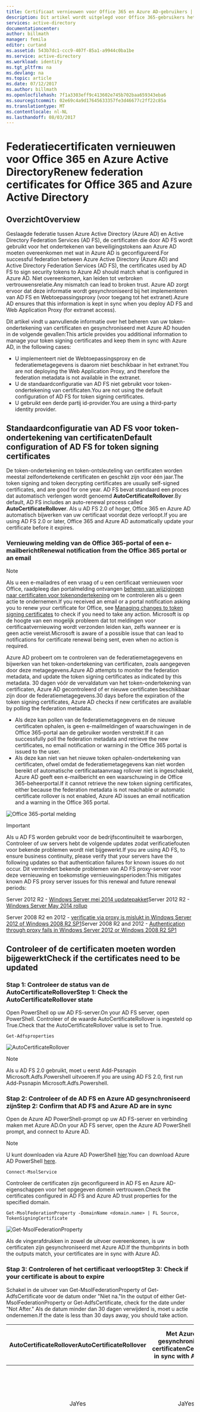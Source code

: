 ```yaml
---
title: Certificaat vernieuwen voor Office 365 en Azure AD-gebruikers | Microsoft Docs
description: Dit artikel wordt uitgelegd voor Office 365-gebruikers het oplossen van problemen met e-mailberichten die gebruikers informeren over het vernieuwen van een certificaat.
services: active-directory
documentationcenter: 
author: billmath
manager: femila
editor: curtand
ms.assetid: 543b7dc1-ccc9-407f-85a1-a9944c0ba1be
ms.service: active-directory
ms.workload: identity
ms.tgt_pltfrm: na
ms.devlang: na
ms.topic: article
ms.date: 07/12/2017
ms.author: billmath
ms.openlocfilehash: 7f1a3303eff9c413602e745b702baa659343eba6
ms.sourcegitcommit: 02e69c4a9d17645633357fe3d46677c2ff22c85a
ms.translationtype: MT
ms.contentlocale: nl-NL
ms.lasthandoff: 08/03/2017
---
```

# <a name="renew-federation-certificates-for-office-365-and-azure-active-directory"></a><span data-ttu-id="2f585-103">Federatiecertificaten vernieuwen voor Office 365 en Azure Active Directory</span><span class="sxs-lookup"><span data-stu-id="2f585-103">Renew federation certificates for Office 365 and Azure Active Directory</span></span>
## <a name="overview"></a><span data-ttu-id="2f585-104">Overzicht</span><span class="sxs-lookup"><span data-stu-id="2f585-104">Overview</span></span>
<span data-ttu-id="2f585-105">Geslaagde federatie tussen Azure Active Directory (Azure AD) en Active Directory Federation Services (AD FS), de certificaten die door AD FS wordt gebruikt voor het ondertekenen van beveiligingstokens aan Azure AD moeten overeenkomen met wat in Azure AD is geconfigureerd.</span><span class="sxs-lookup"><span data-stu-id="2f585-105">For successful federation between Azure Active Directory (Azure AD) and Active Directory Federation Services (AD FS), the certificates used by AD FS to sign security tokens to Azure AD should match what is configured in Azure AD.</span></span> <span data-ttu-id="2f585-106">Niet overeenkomen, kan leiden tot verbroken vertrouwensrelatie.</span><span class="sxs-lookup"><span data-stu-id="2f585-106">Any mismatch can lead to broken trust.</span></span> <span data-ttu-id="2f585-107">Azure AD zorgt ervoor dat deze informatie wordt gesynchroniseerd bij het implementeren van AD FS en Webtoepassingsproxy (voor toegang tot het extranet).</span><span class="sxs-lookup"><span data-stu-id="2f585-107">Azure AD ensures that this information is kept in sync when you deploy AD FS and Web Application Proxy (for extranet access).</span></span>

<span data-ttu-id="2f585-108">Dit artikel vindt u aanvullende informatie over het beheren van uw token-ondertekening van certificaten en gesynchroniseerd met Azure AD houden in de volgende gevallen:</span><span class="sxs-lookup"><span data-stu-id="2f585-108">This article provides you additional information to manage your token signing certificates and keep them in sync with Azure AD, in the following cases:</span></span>

* <span data-ttu-id="2f585-109">U implementeert niet de Webtoepassingsproxy en de federatiemetagegevens is daarom niet beschikbaar in het extranet.</span><span class="sxs-lookup"><span data-stu-id="2f585-109">You are not deploying the Web Application Proxy, and therefore the federation metadata is not available in the extranet.</span></span>
* <span data-ttu-id="2f585-110">U de standaardconfiguratie van AD FS niet gebruikt voor token-ondertekening van certificaten.</span><span class="sxs-lookup"><span data-stu-id="2f585-110">You are not using the default configuration of AD FS for token signing certificates.</span></span>
* <span data-ttu-id="2f585-111">U gebruikt een derde partij id-provider.</span><span class="sxs-lookup"><span data-stu-id="2f585-111">You are using a third-party identity provider.</span></span>

## <a name="default-configuration-of-ad-fs-for-token-signing-certificates"></a><span data-ttu-id="2f585-112">Standaardconfiguratie van AD FS voor token-ondertekening van certificaten</span><span class="sxs-lookup"><span data-stu-id="2f585-112">Default configuration of AD FS for token signing certificates</span></span>
<span data-ttu-id="2f585-113">De token-ondertekening en token-ontsleuteling van certificaten worden meestal zelfondertekende certificaten en geschikt zijn voor één jaar.</span><span class="sxs-lookup"><span data-stu-id="2f585-113">The token signing and token decrypting certificates are usually self-signed certificates, and are good for one year.</span></span> <span data-ttu-id="2f585-114">AD FS bevat standaard een proces dat automatisch verlengen wordt genoemd **AutoCertificateRollover**.</span><span class="sxs-lookup"><span data-stu-id="2f585-114">By default, AD FS includes an auto-renewal process called **AutoCertificateRollover**.</span></span> <span data-ttu-id="2f585-115">Als u AD FS 2.0 of hoger, Office 365 en Azure AD automatisch bijwerken van uw certificaat voordat deze verloopt.</span><span class="sxs-lookup"><span data-stu-id="2f585-115">If you are using AD FS 2.0 or later, Office 365 and Azure AD automatically update your certificate before it expires.</span></span>

### <a name="renewal-notification-from-the-office-365-portal-or-an-email"></a><span data-ttu-id="2f585-116">Vernieuwing melding van de Office 365-portal of een e-mailbericht</span><span class="sxs-lookup"><span data-stu-id="2f585-116">Renewal notification from the Office 365 portal or an email</span></span>
> [!NOTE]
> <span data-ttu-id="2f585-117">Als u een e-mailadres of een vraag of u een certificaat vernieuwen voor Office, raadpleeg dan portalmelding ontvangen [beheren van wijzigingen naar certificaten voor tokenondertekening](#managecerts) om te controleren als u geen actie te ondernemen.</span><span class="sxs-lookup"><span data-stu-id="2f585-117">If you received an email or a portal notification asking you to renew your certificate for Office, see [Managing changes to token signing certificates](#managecerts) to check if you need to take any action.</span></span> <span data-ttu-id="2f585-118">Microsoft is op de hoogte van een mogelijk probleem dat tot meldingen voor certificaatvernieuwing wordt verzonden leiden kan, zelfs wanneer er is geen actie vereist.</span><span class="sxs-lookup"><span data-stu-id="2f585-118">Microsoft is aware of a possible issue that can lead to notifications for certificate renewal being sent, even when no action is required.</span></span>
>
>

<span data-ttu-id="2f585-119">Azure AD probeert om te controleren van de federatiemetagegevens en bijwerken van het token-ondertekening van certificaten, zoals aangegeven door deze metagegevens.</span><span class="sxs-lookup"><span data-stu-id="2f585-119">Azure AD attempts to monitor the federation metadata, and update the token signing certificates as indicated by this metadata.</span></span> <span data-ttu-id="2f585-120">30 dagen vóór de vervaldatum van het token-ondertekening van certificaten, Azure AD gecontroleerd of er nieuwe certificaten beschikbaar zijn door de federatiemetagegevens.</span><span class="sxs-lookup"><span data-stu-id="2f585-120">30 days before the expiration of the token signing certificates, Azure AD checks if new certificates are available by polling the federation metadata.</span></span>

* <span data-ttu-id="2f585-121">Als deze kan pollen van de federatiemetagegevens en de nieuwe certificaten ophalen, is geen e-mailmeldingen of waarschuwingen in de Office 365-portal aan de gebruiker worden verstrekt.</span><span class="sxs-lookup"><span data-stu-id="2f585-121">If it can successfully poll the federation metadata and retrieve the new certificates, no email notification or warning in the Office 365 portal is issued to the user.</span></span>
* <span data-ttu-id="2f585-122">Als deze kan niet van het nieuwe token ophalen-ondertekening van certificaten, ofwel omdat de federatiemetagegevens kan niet worden bereikt of automatische certificaataanvraag rollover niet is ingeschakeld, Azure AD geeft een e-mailbericht en een waarschuwing in de Office 365-beheerportal.</span><span class="sxs-lookup"><span data-stu-id="2f585-122">If it cannot retrieve the new token signing certificates, either because the federation metadata is not reachable or automatic certificate rollover is not enabled, Azure AD issues an email notification and a warning in the Office 365 portal.</span></span>

![Office 365-portal melding](./media/active-directory-aadconnect-o365-certs/notification.png)

> [!IMPORTANT]
> <span data-ttu-id="2f585-124">Als u AD FS worden gebruikt voor de bedrijfscontinuïteit te waarborgen, Controleer of uw servers hebt de volgende updates zodat verificatiefouten voor bekende problemen wordt niet bijgewerkt.</span><span class="sxs-lookup"><span data-stu-id="2f585-124">If you are using AD FS, to ensure business continuity, please verify that your servers have the following updates so that authentication failures for known issues do not occur.</span></span> <span data-ttu-id="2f585-125">Dit vermindert bekende problemen van AD FS proxy-server voor deze vernieuwing en toekomstige vernieuwingsperioden:</span><span class="sxs-lookup"><span data-stu-id="2f585-125">This mitigates known AD FS proxy server issues for this renewal and future renewal periods:</span></span>
>
> <span data-ttu-id="2f585-126">Server 2012 R2 - [Windows Server mei 2014 updatepakket](http://support.microsoft.com/kb/2955164)</span><span class="sxs-lookup"><span data-stu-id="2f585-126">Server 2012 R2 - [Windows Server May 2014 rollup](http://support.microsoft.com/kb/2955164)</span></span>
>
> <span data-ttu-id="2f585-127">Server 2008 R2 en 2012 - [verificatie via proxy is mislukt in Windows Server 2012 of Windows 2008 R2 SP1](http://support.microsoft.com/kb/3094446)</span><span class="sxs-lookup"><span data-stu-id="2f585-127">Server 2008 R2 and 2012 - [Authentication through proxy fails in Windows Server 2012 or Windows 2008 R2 SP1](http://support.microsoft.com/kb/3094446)</span></span>
>
>

## <span data-ttu-id="2f585-128">Controleer of de certificaten moeten worden bijgewerkt<a name="managecerts"></a></span><span class="sxs-lookup"><span data-stu-id="2f585-128">Check if the certificates need to be updated <a name="managecerts"></a></span></span>
### <a name="step-1-check-the-autocertificaterollover-state"></a><span data-ttu-id="2f585-129">Stap 1: Controleer de status van de AutoCertificateRollover</span><span class="sxs-lookup"><span data-stu-id="2f585-129">Step 1: Check the AutoCertificateRollover state</span></span>
<span data-ttu-id="2f585-130">Open PowerShell op uw AD FS-server.</span><span class="sxs-lookup"><span data-stu-id="2f585-130">On your AD FS server, open PowerShell.</span></span> <span data-ttu-id="2f585-131">Controleer of de waarde AutoCertificateRollover is ingesteld op True.</span><span class="sxs-lookup"><span data-stu-id="2f585-131">Check that the AutoCertificateRollover value is set to True.</span></span>

    Get-Adfsproperties

![AutoCertificateRollover](./media/active-directory-aadconnect-o365-certs/autocertrollover.png)

>[!NOTE] 
><span data-ttu-id="2f585-133">Als u AD FS 2.0 gebruikt, moet u eerst Add-Pssnapin Microsoft.Adfs.Powershell uitvoeren.</span><span class="sxs-lookup"><span data-stu-id="2f585-133">If you are using AD FS 2.0, first run Add-Pssnapin Microsoft.Adfs.Powershell.</span></span>

### <a name="step-2-confirm-that-ad-fs-and-azure-ad-are-in-sync"></a><span data-ttu-id="2f585-134">Stap 2: Controleer of de AD FS en Azure AD gesynchroniseerd zijn</span><span class="sxs-lookup"><span data-stu-id="2f585-134">Step 2: Confirm that AD FS and Azure AD are in sync</span></span>
<span data-ttu-id="2f585-135">Open de Azure AD PowerShell-prompt op uw AD FS-server en verbinding maken met Azure AD.</span><span class="sxs-lookup"><span data-stu-id="2f585-135">On your AD FS server, open the Azure AD PowerShell prompt, and connect to Azure AD.</span></span>

> [!NOTE]
> <span data-ttu-id="2f585-136">U kunt downloaden via Azure AD PowerShell [hier](https://technet.microsoft.com/library/jj151815.aspx).</span><span class="sxs-lookup"><span data-stu-id="2f585-136">You can download Azure AD PowerShell [here](https://technet.microsoft.com/library/jj151815.aspx).</span></span>
>
>

    Connect-MsolService

<span data-ttu-id="2f585-137">Controleer de certificaten zijn geconfigureerd in AD FS en Azure AD-eigenschappen voor het opgegeven domein vertrouwen.</span><span class="sxs-lookup"><span data-stu-id="2f585-137">Check the certificates configured in AD FS and Azure AD trust properties for the specified domain.</span></span>

    Get-MsolFederationProperty -DomainName <domain.name> | FL Source, TokenSigningCertificate

![Get-MsolFederationProperty](./media/active-directory-aadconnect-o365-certs/certsync.png)

<span data-ttu-id="2f585-139">Als de vingerafdrukken in zowel de uitvoer overeenkomen, is uw certificaten zijn gesynchroniseerd met Azure AD.</span><span class="sxs-lookup"><span data-stu-id="2f585-139">If the thumbprints in both the outputs match, your certificates are in sync with Azure AD.</span></span>

### <a name="step-3-check-if-your-certificate-is-about-to-expire"></a><span data-ttu-id="2f585-140">Stap 3: Controleren of het certificaat verloopt</span><span class="sxs-lookup"><span data-stu-id="2f585-140">Step 3: Check if your certificate is about to expire</span></span>
<span data-ttu-id="2f585-141">Schakel in de uitvoer van Get-MsolFederationProperty of Get-AdfsCertificate voor de datum onder "Niet na."</span><span class="sxs-lookup"><span data-stu-id="2f585-141">In the output of either Get-MsolFederationProperty or Get-AdfsCertificate, check for the date under "Not After."</span></span> <span data-ttu-id="2f585-142">Als de datum minder dan 30 dagen verwijderd is, moet u actie ondernemen.</span><span class="sxs-lookup"><span data-stu-id="2f585-142">If the date is less than 30 days away, you should take action.</span></span>

| <span data-ttu-id="2f585-143">AutoCertificateRollover</span><span class="sxs-lookup"><span data-stu-id="2f585-143">AutoCertificateRollover</span></span> | <span data-ttu-id="2f585-144">Met Azure AD gesynchroniseerde certificaten</span><span class="sxs-lookup"><span data-stu-id="2f585-144">Certificates in sync with Azure AD</span></span> | <span data-ttu-id="2f585-145">Federatiemetagegevens is openbaar toegankelijk</span><span class="sxs-lookup"><span data-stu-id="2f585-145">Federation metadata is publicly accessible</span></span> | <span data-ttu-id="2f585-146">Geldigheid</span><span class="sxs-lookup"><span data-stu-id="2f585-146">Validity</span></span> | <span data-ttu-id="2f585-147">Actie</span><span class="sxs-lookup"><span data-stu-id="2f585-147">Action</span></span> |
|:---:|:---:|:---:|:---:|:---:|
| <span data-ttu-id="2f585-148">Ja</span><span class="sxs-lookup"><span data-stu-id="2f585-148">Yes</span></span> |<span data-ttu-id="2f585-149">Ja</span><span class="sxs-lookup"><span data-stu-id="2f585-149">Yes</span></span> |<span data-ttu-id="2f585-150">Ja</span><span class="sxs-lookup"><span data-stu-id="2f585-150">Yes</span></span> |- |<span data-ttu-id="2f585-151">Geen actie nodig.</span><span class="sxs-lookup"><span data-stu-id="2f585-151">No action needed.</span></span> <span data-ttu-id="2f585-152">Zie [automatisch verlengen token-ondertekening certificaat](#autorenew).</span><span class="sxs-lookup"><span data-stu-id="2f585-152">See [Renew token signing certificate automatically](#autorenew).</span></span> |
| <span data-ttu-id="2f585-153">Ja</span><span class="sxs-lookup"><span data-stu-id="2f585-153">Yes</span></span> |<span data-ttu-id="2f585-154">Nee</span><span class="sxs-lookup"><span data-stu-id="2f585-154">No</span></span> |- |<span data-ttu-id="2f585-155">Minder dan 15 dagen</span><span class="sxs-lookup"><span data-stu-id="2f585-155">Less than 15 days</span></span> |<span data-ttu-id="2f585-156">Onmiddellijk vernieuwen.</span><span class="sxs-lookup"><span data-stu-id="2f585-156">Renew immediately.</span></span> <span data-ttu-id="2f585-157">Zie [vernieuwen token-ondertekening handmatig van het certificaat](#manualrenew).</span><span class="sxs-lookup"><span data-stu-id="2f585-157">See [Renew token signing certificate manually](#manualrenew).</span></span> |
| <span data-ttu-id="2f585-158">Nee</span><span class="sxs-lookup"><span data-stu-id="2f585-158">No</span></span> |- |- |<span data-ttu-id="2f585-159">Minder dan 30 dagen</span><span class="sxs-lookup"><span data-stu-id="2f585-159">Less than 30 days</span></span> |<span data-ttu-id="2f585-160">Onmiddellijk vernieuwen.</span><span class="sxs-lookup"><span data-stu-id="2f585-160">Renew immediately.</span></span> <span data-ttu-id="2f585-161">Zie [vernieuwen token-ondertekening handmatig van het certificaat](#manualrenew).</span><span class="sxs-lookup"><span data-stu-id="2f585-161">See [Renew token signing certificate manually](#manualrenew).</span></span> |

<span data-ttu-id="2f585-162">\[-] Maakt niet uit.</span><span class="sxs-lookup"><span data-stu-id="2f585-162">\[-]  Does not matter</span></span>

## <span data-ttu-id="2f585-163">Het token-ondertekening certificaat automatisch vernieuwen (aanbevolen)<a name="autorenew"></a></span><span class="sxs-lookup"><span data-stu-id="2f585-163">Renew the token signing certificate automatically (recommended) <a name="autorenew"></a></span></span>
<span data-ttu-id="2f585-164">U hoeft niet alle stappen handmatig uitvoeren als het volgende waar zijn:</span><span class="sxs-lookup"><span data-stu-id="2f585-164">You don't need to perform any manual steps if both of the following are true:</span></span>

* <span data-ttu-id="2f585-165">U hebt geïmplementeerd Web Application Proxy, die toegang tot de federatiemetagegevens via het extranet inschakelen kunt.</span><span class="sxs-lookup"><span data-stu-id="2f585-165">You have deployed Web Application Proxy, which can enable access to the federation metadata from the extranet.</span></span>
* <span data-ttu-id="2f585-166">U gebruikt de standaardconfiguratie voor AD FS (AutoCertificateRollover is ingeschakeld).</span><span class="sxs-lookup"><span data-stu-id="2f585-166">You are using the AD FS default configuration (AutoCertificateRollover is enabled).</span></span>

<span data-ttu-id="2f585-167">Controleer het volgende om te bevestigen dat het certificaat automatisch kan worden bijgewerkt.</span><span class="sxs-lookup"><span data-stu-id="2f585-167">Check the following to confirm that the certificate can be automatically updated.</span></span>

<span data-ttu-id="2f585-168">**1. De AD FS-eigenschap AutoCertificateRollover moet worden ingesteld op True.**</span><span class="sxs-lookup"><span data-stu-id="2f585-168">**1. The AD FS property AutoCertificateRollover must be set to True.**</span></span> <span data-ttu-id="2f585-169">Dit geeft aan dat AD FS automatisch gegenereerd nieuwe token-ondertekening en tokenontsleuteling certificaten, voordat de oude zijn verlopen.</span><span class="sxs-lookup"><span data-stu-id="2f585-169">This indicates that AD FS will automatically generate new token signing and token decryption certificates, before the old ones expire.</span></span>

<span data-ttu-id="2f585-170">**2. De metagegevens van de federatieve AD FS is openbaar toegankelijk.**</span><span class="sxs-lookup"><span data-stu-id="2f585-170">**2. The AD FS federation metadata is publicly accessible.**</span></span> <span data-ttu-id="2f585-171">Controleer of uw federatiemetagegevens openbaar toegankelijk is door te navigeren naar de volgende URL vanaf een computer in het openbare internet (buiten het bedrijfsnetwerk):</span><span class="sxs-lookup"><span data-stu-id="2f585-171">Check that your federation metadata is publicly accessible by navigating to the following URL from a computer on the public internet (off of the corporate network):</span></span>

<span data-ttu-id="2f585-172">/federationmetadata/2007-06/federationmetadata.xml https:// (your_FS_name)</span><span class="sxs-lookup"><span data-stu-id="2f585-172">https://(your_FS_name)/federationmetadata/2007-06/federationmetadata.xml</span></span>

<span data-ttu-id="2f585-173">waar `(your_FS_name) `is vervangen door de hostnaam van de federation service gebruikmaakt van uw organisatie, zoals fs.contoso.com.</span><span class="sxs-lookup"><span data-stu-id="2f585-173">where `(your_FS_name) `is replaced with the federation service host name your organization uses, such as fs.contoso.com.</span></span>  <span data-ttu-id="2f585-174">Als u kunt controleren of beide van deze instellingen zijn, er geen te doen.</span><span class="sxs-lookup"><span data-stu-id="2f585-174">If you are able to verify both of these settings successfully, you do not have to do anything else.</span></span>  

<span data-ttu-id="2f585-175">Voorbeeld: https://fs.contoso.com/federationmetadata/2007-06/federationmetadata.xml</span><span class="sxs-lookup"><span data-stu-id="2f585-175">Example: https://fs.contoso.com/federationmetadata/2007-06/federationmetadata.xml</span></span>

## <span data-ttu-id="2f585-176">Het token-ondertekening certificaat handmatig vernieuwen<a name="manualrenew"></a></span><span class="sxs-lookup"><span data-stu-id="2f585-176">Renew the token signing certificate manually <a name="manualrenew"></a></span></span>
<span data-ttu-id="2f585-177">U kunt kiezen om de token handtekeningcertificaten handmatig te verlengen.</span><span class="sxs-lookup"><span data-stu-id="2f585-177">You may choose to renew the token signing certificates manually.</span></span> <span data-ttu-id="2f585-178">De volgende scenario's kunnen bijvoorbeeld beter werken voor handmatige vernieuwing:</span><span class="sxs-lookup"><span data-stu-id="2f585-178">For example, the following scenarios might work better for manual renewal:</span></span>

* <span data-ttu-id="2f585-179">Token handtekeningcertificaten zijn geen zelfondertekende certificaten.</span><span class="sxs-lookup"><span data-stu-id="2f585-179">Token signing certificates are not self-signed certificates.</span></span> <span data-ttu-id="2f585-180">De meest voorkomende reden hiervoor is dat AD FS-certificaten die zijn ingeschreven door een organisatie-certificeringsinstantie wordt beheerd door uw organisatie.</span><span class="sxs-lookup"><span data-stu-id="2f585-180">The most common reason for this is that your organization manages AD FS certificates enrolled from an organizational certificate authority.</span></span>
* <span data-ttu-id="2f585-181">Netwerkbeveiliging is niet toegestaan voor de federatiemetagegevens openbaar beschikbaar.</span><span class="sxs-lookup"><span data-stu-id="2f585-181">Network security does not allow the federation metadata to be publicly available.</span></span>

<span data-ttu-id="2f585-182">In deze scenario's, elke keer dat u bij het bijwerken van het token-ondertekening van certificaten, moet u ook bijwerken uw Office 365-domein met behulp van de PowerShell-opdracht Update MsolFederatedDomain.</span><span class="sxs-lookup"><span data-stu-id="2f585-182">In these scenarios, every time you update the token signing certificates, you must also update your Office 365 domain by using the PowerShell command, Update-MsolFederatedDomain.</span></span>

### <a name="step-1-ensure-that-ad-fs-has-new-token-signing-certificates"></a><span data-ttu-id="2f585-183">Stap 1: Zorg ervoor dat AD FS nieuwe token-ondertekening van certificaten</span><span class="sxs-lookup"><span data-stu-id="2f585-183">Step 1: Ensure that AD FS has new token signing certificates</span></span>
<span data-ttu-id="2f585-184">**Configuratie van de niet-standaard**</span><span class="sxs-lookup"><span data-stu-id="2f585-184">**Non-default configuration**</span></span>

<span data-ttu-id="2f585-185">Als u een niet-standaard configuratie van AD FS (waarbij **AutoCertificateRollover** is ingesteld op **False**), gebruikt u waarschijnlijk aangepaste certificaten (niet zelf ondertekend).</span><span class="sxs-lookup"><span data-stu-id="2f585-185">If you are using a non-default configuration of AD FS (where **AutoCertificateRollover** is set to **False**), you are probably using custom certificates (not self-signed).</span></span> <span data-ttu-id="2f585-186">Zie voor meer informatie over het vernieuwen van de AD FS-token handtekeningcertificaten [richtlijnen voor klanten die gebruikmaken van AD FS niet zelfondertekend certificaten](https://msdn.microsoft.com/library/azure/JJ933264.aspx#BKMK_NotADFSCert).</span><span class="sxs-lookup"><span data-stu-id="2f585-186">For more information about how to renew the AD FS token signing certificates, see [Guidance for customers not using AD FS self-signed certificates](https://msdn.microsoft.com/library/azure/JJ933264.aspx#BKMK_NotADFSCert).</span></span>

<span data-ttu-id="2f585-187">**Federatiemetagegevens is niet openbaar beschikbaar**</span><span class="sxs-lookup"><span data-stu-id="2f585-187">**Federation metadata is not publicly available**</span></span>

<span data-ttu-id="2f585-188">Aan de andere kant als **AutoCertificateRollover** is ingesteld op **True**, maar uw federatiemetagegevens is niet openbaar toegankelijk, eerst voor zorgen dat nieuwe certificaten voor tokenondertekening zijn gegenereerd door AD FS.</span><span class="sxs-lookup"><span data-stu-id="2f585-188">On the other hand, if **AutoCertificateRollover** is set to **True**, but your federation metadata is not publicly accessible, first make sure that new token signing certificates have been generated by AD FS.</span></span> <span data-ttu-id="2f585-189">Bevestig hebt u een nieuw token-ondertekening van certificaten door de volgende stappen:</span><span class="sxs-lookup"><span data-stu-id="2f585-189">Confirm you have new token signing certificates by taking the following steps:</span></span>

1. <span data-ttu-id="2f585-190">Controleer of u bent aangemeld met de primaire AD FS-server.</span><span class="sxs-lookup"><span data-stu-id="2f585-190">Verify that you are logged on to the primary AD FS server.</span></span>
2. <span data-ttu-id="2f585-191">Controleer de huidige handtekeningcertificaten in AD FS door een PowerShell-opdrachtvenster openen en de volgende opdracht uit te voeren:</span><span class="sxs-lookup"><span data-stu-id="2f585-191">Check the current signing certificates in AD FS by opening a PowerShell command window, and running the following command:</span></span>

    <span data-ttu-id="2f585-192">PS C:\>Get-ADFSCertificate – CertificateType token-ondertekening</span><span class="sxs-lookup"><span data-stu-id="2f585-192">PS C:\>Get-ADFSCertificate –CertificateType token-signing</span></span>

   > [!NOTE]
   > <span data-ttu-id="2f585-193">Als u AD FS 2.0 gebruikt, moet u eerst Add-Pssnapin Microsoft.Adfs.Powershell uitvoeren.</span><span class="sxs-lookup"><span data-stu-id="2f585-193">If you are using AD FS 2.0, you should run Add-Pssnapin Microsoft.Adfs.Powershell first.</span></span>
   >
   >
3. <span data-ttu-id="2f585-194">Bekijk de uitvoer van de opdracht op alle certificaten die worden vermeld.</span><span class="sxs-lookup"><span data-stu-id="2f585-194">Look at the command output at any certificates listed.</span></span> <span data-ttu-id="2f585-195">Als AD FS is een nieuw certificaat gegenereerd, ziet u twee certificaten in de uitvoer: een waarvoor de **IsPrimary** waarde is **True** en de **NotAfter** datum valt binnen vijf dagen , en één waarvoor **IsPrimary** is **False** en **NotAfter** staat op het punt een jaar in de toekomst.</span><span class="sxs-lookup"><span data-stu-id="2f585-195">If AD FS has generated a new certificate, you should see two certificates in the output: one for which the **IsPrimary** value is **True** and the **NotAfter** date is within 5 days, and one for which **IsPrimary** is **False** and **NotAfter** is about a year in the future.</span></span>
4. <span data-ttu-id="2f585-196">Als er slechts één certificaat en de **NotAfter** datum valt binnen vijf dagen, moet u een nieuw certificaat genereren.</span><span class="sxs-lookup"><span data-stu-id="2f585-196">If you only see one certificate, and the **NotAfter** date is within 5 days, you need to generate a new certificate.</span></span>
5. <span data-ttu-id="2f585-197">Als u wilt een nieuw certificaat genereren, voer de volgende opdracht achter de PowerShell-opdrachtprompt: `PS C:\>Update-ADFSCertificate –CertificateType token-signing`.</span><span class="sxs-lookup"><span data-stu-id="2f585-197">To generate a new certificate, execute the following command at a PowerShell command prompt: `PS C:\>Update-ADFSCertificate –CertificateType token-signing`.</span></span>
6. <span data-ttu-id="2f585-198">Controleren of de update opnieuw door de volgende opdracht: PS C:\>Get-ADFSCertificate – CertificateType token-ondertekening</span><span class="sxs-lookup"><span data-stu-id="2f585-198">Verify the update by running the following command again: PS C:\>Get-ADFSCertificate –CertificateType token-signing</span></span>

<span data-ttu-id="2f585-199">Twee certificaten zou nu moeten worden vermeld, die een **NotAfter** datum van ongeveer één jaar in de toekomst en waarvoor de **IsPrimary** waarde is **False**.</span><span class="sxs-lookup"><span data-stu-id="2f585-199">Two certificates should be listed now, one of which has a **NotAfter** date of approximately one year in the future, and for which the **IsPrimary** value is **False**.</span></span>

### <a name="step-2-update-the-new-token-signing-certificates-for-the-office-365-trust"></a><span data-ttu-id="2f585-200">Stap 2: Het nieuwe token-ondertekening van certificaten voor de vertrouwensrelatie van de Office 365 bijwerken</span><span class="sxs-lookup"><span data-stu-id="2f585-200">Step 2: Update the new token signing certificates for the Office 365 trust</span></span>
<span data-ttu-id="2f585-201">Office 365 met het nieuwe token-ondertekening van certificaten moet worden gebruikt voor de vertrouwensrelatie als volgt bijgewerkt.</span><span class="sxs-lookup"><span data-stu-id="2f585-201">Update Office 365 with the new token signing certificates to be used for the trust, as follows.</span></span>

1. <span data-ttu-id="2f585-202">Open de Microsoft Azure Active Directory-Module voor Windows PowerShell.</span><span class="sxs-lookup"><span data-stu-id="2f585-202">Open the Microsoft Azure Active Directory Module for Windows PowerShell.</span></span>
2. <span data-ttu-id="2f585-203">Voer $cred = Get-Credential.</span><span class="sxs-lookup"><span data-stu-id="2f585-203">Run $cred=Get-Credential.</span></span> <span data-ttu-id="2f585-204">Wanneer deze cmdlet wordt u gevraagd om referenties, typt u de referenties van uw cloud-beheerder serviceaccount.</span><span class="sxs-lookup"><span data-stu-id="2f585-204">When this cmdlet prompts you for credentials, type your cloud service administrator account credentials.</span></span>
3. <span data-ttu-id="2f585-205">Uitvoeren van Connect MsolService – $cred referenties.</span><span class="sxs-lookup"><span data-stu-id="2f585-205">Run Connect-MsolService –Credential $cred.</span></span> <span data-ttu-id="2f585-206">Deze cmdlet maakt een verbinding met de cloudservice.</span><span class="sxs-lookup"><span data-stu-id="2f585-206">This cmdlet connects you to the cloud service.</span></span> <span data-ttu-id="2f585-207">Maken van een context die u met de cloudservice verbindt is vereist voordat u een van de aanvullende cmdlets geïnstalleerd door het hulpprogramma uitvoert.</span><span class="sxs-lookup"><span data-stu-id="2f585-207">Creating a context that connects you to the cloud service is required before running any of the additional cmdlets installed by the tool.</span></span>
4. <span data-ttu-id="2f585-208">Als u deze opdrachten worden uitgevoerd op een computer die niet de primaire AD FS-federatieserver, voert u Set-MSOLAdfscontext-Computer <AD FS primary server>, waarbij <AD FS primary server> is de interne FQDN-naam van de primaire AD FS-server.</span><span class="sxs-lookup"><span data-stu-id="2f585-208">If you are running these commands on a computer that is not the AD FS primary federation server, run Set-MSOLAdfscontext -Computer <AD FS primary server>, where <AD FS primary server> is the internal FQDN name of the primary AD FS server.</span></span> <span data-ttu-id="2f585-209">Deze cmdlet maakt een context die u met AD FS verbindt.</span><span class="sxs-lookup"><span data-stu-id="2f585-209">This cmdlet creates a context that connects you to AD FS.</span></span>
5. <span data-ttu-id="2f585-210">Voer Update-MSOLFederatedDomain – DomainName <domain>.</span><span class="sxs-lookup"><span data-stu-id="2f585-210">Run Update-MSOLFederatedDomain –DomainName <domain>.</span></span> <span data-ttu-id="2f585-211">Deze cmdlet werkt de instellingen van de AD FS in de cloudservice en configureert u de vertrouwensrelatie tussen de twee.</span><span class="sxs-lookup"><span data-stu-id="2f585-211">This cmdlet updates the settings from AD FS into the cloud service, and configures the trust relationship between the two.</span></span>

> [!NOTE]
> <span data-ttu-id="2f585-212">Als u wilt ondersteunen meerdere topleveldomeinen, zoals contoso.com en fabrikam.com, moet u de **SupportMultipleDomain** overschakelen met cmdlets.</span><span class="sxs-lookup"><span data-stu-id="2f585-212">If you need to support multiple top-level domains, such as contoso.com and fabrikam.com, you must use the **SupportMultipleDomain** switch with any cmdlets.</span></span> <span data-ttu-id="2f585-213">Zie voor meer informatie [ondersteuning voor meerdere domeinen van het hoogste niveau](active-directory-aadconnect-multiple-domains.md).</span><span class="sxs-lookup"><span data-stu-id="2f585-213">For more information, see [Support for Multiple Top Level Domains](active-directory-aadconnect-multiple-domains.md).</span></span>
>
>

## <span data-ttu-id="2f585-214">Azure AD-vertrouwensrelatie herstellen met behulp van Azure AD Connect<a name="connectrenew"></a></span><span class="sxs-lookup"><span data-stu-id="2f585-214">Repair Azure AD trust by using Azure AD Connect <a name="connectrenew"></a></span></span>
<span data-ttu-id="2f585-215">Als u uw AD FS-farm en Azure AD-vertrouwensrelatie met behulp van Azure AD Connect geconfigureerd, kunt u Azure AD Connect kunt gebruiken als u niets te doen voor uw token-ondertekening van certificaten moet detecteren.</span><span class="sxs-lookup"><span data-stu-id="2f585-215">If you configured your AD FS farm and Azure AD trust by using Azure AD Connect, you can use Azure AD Connect to detect if you need to take any action for your token signing certificates.</span></span> <span data-ttu-id="2f585-216">Als u de certificaten vernieuwen moet, kunt u Azure AD Connect gebruiken om dit te doen.</span><span class="sxs-lookup"><span data-stu-id="2f585-216">If you need to renew the certificates, you can use Azure AD Connect to do so.</span></span>

<span data-ttu-id="2f585-217">Zie voor meer informatie [repareren van de vertrouwensrelatie](active-directory-aadconnect-federation-management.md).</span><span class="sxs-lookup"><span data-stu-id="2f585-217">For more information, see [Repairing the trust](active-directory-aadconnect-federation-management.md).</span></span>
